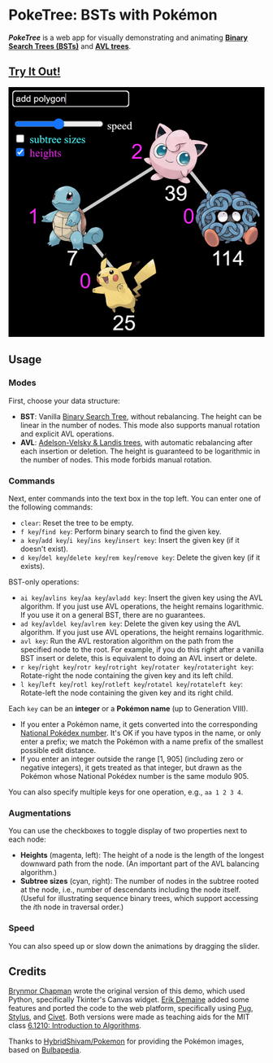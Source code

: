 # PokeTree: BSTs with Pokémon

***PokeTree*** is a web app for visually demonstrating and animating
**[Binary Search Trees (BSTs)](https://en.wikipedia.org/wiki/Binary_search_tree)**
and **[AVL trees](https://en.wikipedia.org/wiki/AVL_tree)**.

## [Try It Out!](https://edemaine.github.io/poketree/)

[![Screenshot of PokeTree showing the starting binary tree of Squirtle (7), Pikachu (25), Jigglypuff (39), and Tangela (114), and an input of "add polygon"](screenshot.jpg)](https://edemaine.github.io/poketree/)

## Usage

### Modes

First, choose your data structure:

* **BST**: Vanilla
  [Binary Search Tree](https://en.wikipedia.org/wiki/Binary_search_tree),
  without rebalancing.  The height can be linear in the number of nodes.
  This mode also supports manual rotation and explicit AVL operations.
* **AVL**:
  [Adelson-Velsky &amp; Landis trees](https://en.wikipedia.org/wiki/AVL_tree),
  with automatic rebalancing after each insertion or deletion.
  The height is guaranteed to be logarithmic in the number of nodes.
  This mode forbids manual rotation.

### Commands

Next, enter commands into the text box in the top left.
You can enter one of the following commands:

* `clear`: Reset the tree to be empty.
* `f key`/`find key`: Perform binary search to find the given key.
* `a key`/`add key`/`i key`/`ins key`/`insert key`:
  Insert the given key (if it doesn't exist).
* `d key`/`del key`/`delete key`/`rem key`/`remove key`:
  Delete the given key (if it exists).

BST-only operations:

* `ai key`/`avlins key`/`aa key`/`avladd key`: Insert the given key
  using the AVL algorithm.
  If you just use AVL operations, the height remains logarithmic.
  If you use it on a general BST, there are no guarantees.
* `ad key`/`avldel key`/`avlrem key`: Delete the given key
  using the AVL algorithm.
  If you just use AVL operations, the height remains logarithmic.
* `avl key`: Run the AVL restoration algorithm on the path from the specified
  node to the root.  For example, if you do this right after a vanilla
  BST insert or delete, this is equivalent to doing an AVL insert or delete.
* `r key`/`right key`/`rotr key`/`rotright key`/`rotater key`/`rotateright key`:
  Rotate-right the node containing the given key and its left child.
* `l key`/`left key`/`rotl key`/`rotleft key`/`rotatel key`/`rotateleft key`:
  Rotate-left the node containing the given key and its right child.

Each `key` can be an **integer** or a **Pokémon name** (up to Generation VIII).

* If you enter a Pokémon name, it gets converted into the corresponding
  [National Pokédex number](https://bulbapedia.bulbagarden.net/wiki/List_of_Pok%C3%A9mon_by_National_Pok%C3%A9dex_number).
  It's OK if you have typos in the name, or only enter a prefix;
  we match the Pokémon with a name prefix of the smallest possible edit distance.
* If you enter an integer outside the range [1, 905]
  (including zero or negative integers),
  it gets treated as that integer,
  but drawn as the Pokémon whose National Pokédex number is the same modulo 905.

You can also specify multiple keys for one operation, e.g., `aa 1 2 3 4`.

### Augmentations

You can use the checkboxes to toggle display of two properties next to each node:

* **Heights** (magenta, left):
  The height of a node is the length of the longest downward path from the node.
  (An important part of the AVL balancing algorithm.)
* **Subtree sizes** (cyan, right):
  The number of nodes in the subtree rooted at the node,
  i.e., number of descendants including the node itself.
  (Useful for illustrating sequence binary trees,
  which support accessing the *i*th node in traversal order.)

### Speed

You can also speed up or slow down the animations by dragging the slider.

## Credits

[Brynmor Chapman](https://people.csail.mit.edu/brynmor/)
wrote the original version of this demo,
which used Python, specifically Tkinter's Canvas widget.
[Erik Demaine](https://erikdemaine.org/) added some features
and ported the code to the web platform,
specifically using [Pug](https://pugjs.org/),
[Stylus](https://stylus-lang.com/), and [Civet](https://civet.org/).
Both versions were made as teaching aids for the MIT class
[6.1210: Introduction to Algorithms](https://student.mit.edu/catalog/m6a.html#6.1210).

Thanks to [HybridShivam/Pokemon](https://github.com/HybridShivam/Pokemon/)
for providing the Pokémon images, based on
[Bulbapedia](https://bulbapedia.bulbagarden.net/wiki/Main_Page).
